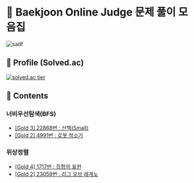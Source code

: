# :book: Baekjoon Online Judge 문제 풀이 모음집
![sadf](https://img.shields.io/github/languages/top/blucky8649/Baekjoon_Online_Judge)
## :boy: Profile (Solved.ac)
[![solved.ac tier](http://mazassumnida.wtf/api/generate_badge?boj=blucky8649)](https://solved.ac/blucky8649)
## :pencil: Contents
### 너비우선탐색(BFS)
* [[Gold 3] 22868번 : 산책(Small)](https://github.com/blucky8649/Baekjoon_Online_Judge/tree/master/src/main/kotlin/%EB%84%88%EB%B9%84%EC%9A%B0%EC%84%A0%ED%83%90%EC%83%89(BFS)/22868%EB%B2%88_%EC%82%B0%EC%B1%85(Small))
* [[Gold 2] 4991번 : 로봇 청소기](https://github.com/blucky8649/Baekjoon_Online_Judge/tree/master/src/main/kotlin/%EB%84%88%EB%B9%84%EC%9A%B0%EC%84%A0%ED%83%90%EC%83%89(BFS)/4991%EB%B2%88_%EB%A1%9C%EB%B4%87%EC%B2%AD%EC%86%8C%EA%B8%B0)

### 위상정렬
* [[Gold 4] 1717번 : 집합의 표현](https://github.com/blucky8649/Baekjoon_Online_Judge/tree/master/src/main/kotlin/%EC%9C%84%EC%83%81%EC%A0%95%EB%A0%AC/1717%EB%B2%88_%EC%A7%91%ED%95%A9%EC%9D%98_%ED%91%9C%ED%98%84)
* [[Gold 2] 23059번 : 리그 오브 레게노](https://github.com/blucky8649/Baekjoon_Online_Judge/tree/master/src/main/kotlin/%EC%9C%84%EC%83%81%EC%A0%95%EB%A0%AC/23059%EB%B2%88_%EB%A6%AC%EA%B7%B8%EC%98%A4%EB%B8%8C%EB%A0%88%EA%B2%8C%EB%85%B8)
